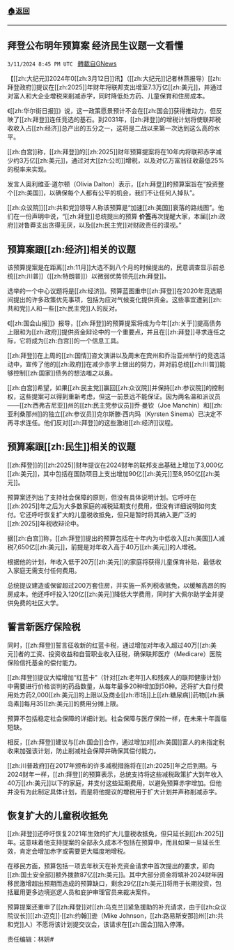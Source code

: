 ###  [:house:返回](README.md)
---


## 拜登公布明年预算案 经济民生议题一文看懂
`3/11/2024 8:45 PM UTC ` [轉載自GNews](https://gnews.org/articles/2385379)

【[[zh:大纪元]]2024年0[[zh:3月12日]]讯】（[[zh:大纪元]]记者林燕报导）[[zh:拜登政府]]提议在[[zh:2025]]年财年将联邦支出增至7.3万亿[[zh:美元]]，并通过对富人和大企业增税来削减赤字，同时降低处方药、儿童保育和住房成本。

《[[zh:华尔街日报]]》说，这一政策愿景预计不会在[[zh:国会]]获得推动力，但反映了[[zh:拜登]]连任竞选的基石。到2031年，[[zh:拜登]]的增税计划将使联邦税收收入占[[zh:经济]]总产出的五分之一，这将是二战以来第一次达到这么高的水平。

[[zh:白宫]]称，[[zh:拜登]]的[[zh:2025]]财年预算提案将在10年内将联邦赤字减少约3万亿[[zh:美元]]，通过对大[[zh:公司]]增税，以及对亿万富翁征收最低25%的税率来实现。

发言人奥利维亚‧道尔顿（Olivia Dalton）表示，[[zh:拜登]]的预算案旨在“投资整个[[zh:美国]]，以确保每个人都有公平的机会，我们不让任何人掉队”。

[[zh:众议院]][[zh:共和党]]领导人称该预算是“加速[[zh:美国]]衰落的路线图”。他们在一份声明中说，“[[zh:拜登]]总统提出的预算 **价签**再次提醒大家，本届[[zh:政府]]对鲁莽支出贪得无厌，以及[[zh:民主党]]对财政责任的漠视。”

## 预算案跟[[zh:经济]]相关的议题

该预算提案是在距离[[zh:11月]]大选不到八个月的时候提出的，民意调查显示前总统[[zh:川普]]（[[zh:特朗普]]）以微弱优势领先[[zh:拜登]]。

选举的一个中心议题将是[[zh:经济]]。预算蓝图重申[[zh:拜登]]在2020年竞选期间提出的许多政策优先事项，包括为应对气候变化提供资金。这些事宜遭到[[zh:共和党]]人和一些[[zh:民主党]]人的反对。

《[[zh:国会山报]]》报导，[[zh:拜登]]的预算提案将成为今年[[zh:关于]]提高债务上限和为[[zh:政府]]提供资金辩论中的一个重要点，并且在[[zh:拜登]]寻求连任之际，它将成为[[zh:白宫]]的一个信息工具。

[[zh:拜登]]在上周的[[zh:国情]]咨文演讲以及周末在宾州和乔治亚州举行的竞选活动中，宣传了他的[[zh:政府]]在减少赤字上做出的努力，并对前总统[[zh:川普]]能够控制[[zh:国家]]债务的想法嗤之以鼻。

[[zh:白宫]]希望，如果[[zh:民主党]]赢回[[zh:众议院]]并保持[[zh:参议院]]的控制权，这些提案可以得到重新考虑，但这一前景远不能保证。因为两名温和派议员——[[zh:西弗吉尼亚]]州的[[zh:民主党参议员]]乔‧曼钦（Joe Manchin）和[[zh:亚利桑那州]]的独立[[zh:参议员]]克尔斯滕‧西内玛（Kyrsten Sinema）已决定不再寻求连任。他们反对[[zh:拜登]]的这些激进[[zh:经济]]议程。

## 预算案跟[[zh:民生]]相关的议题

[[zh:拜登]]的[[zh:2025]]财年提议在2024财年的联邦支出基础上增加了3,000亿[[zh:美元]]，其中包括在国防项目上支出增加90亿[[zh:美元]]至8,950亿[[zh:美元]]。

预算案还列出了支持社会保障的原则，但没有具体说明计划。它呼吁在[[zh:2025]]年之后为大多数家庭的减税延期支付费用，但没有详细说明如何支付。它还呼吁恢复扩大的儿童税收抵免，但只是暂时将其纳入更广泛的[[zh:2025]]年税收辩论中。

据[[zh:白宫]]称，[[zh:拜登]]提出的预算包括在十年内为中低收入[[zh:美国]]人减税7,650亿[[zh:美元]]，前提是对年收入高于40万[[zh:美元]]的人增税。

根据他的计划，年收入低于20万[[zh:美元]]的家庭将获得儿童保育补贴，最低收入家庭无需支付任何费用。

总统提议建造或保留超过200万套住房，并实施一系列税收抵免，以缓解高昂的购房成本。他还呼吁投入120亿[[zh:美元]]降低大学费用，同时扩大佩尔助学金并提供免费的社区大学。

## 誓言新医疗保险税

同时，[[zh:拜登]]誓言征收新的红蓝卡税，通过增加对年收入超过40万[[zh:美元]]者的工资、投资收益和自营职业收入征税，确保联邦医疗（Medicare）医院保险信托基金的偿付能力。

[[zh:拜登]]提议大幅增加“红蓝卡”（针对[[zh:老年]]人和残疾人的联邦健康计划）中需要进行价格谈判的药品数量，从每年最多20种增加到50种。还将扩大自付费用处方药2,000[[zh:美元]]的上限以及商业[[zh:市场]]上[[zh:糖尿病]]药物[[zh:胰岛素]]每月35[[zh:美元]]的费用分摊上限。

预算不包括稳定社会保障的详细计划。社会保障与医疗保险一样，在未来十年面临短缺。

相反，[[zh:拜登]]建议与[[zh:国会]]合作，通过增加对[[zh:美国]]富人的未指定税收来加强该计划，防止削减社会保障并确保其偿付能力。

[[zh:川普政府]]在2017年颁布的许多减税措施将在[[zh:2025]]年之后到期。与2024财年一样，[[zh:拜登]]的预算表示，总统支持将这些减税政策扩大到年收入40万[[zh:美元]]以下的家庭，并支付这些延期费用，以避免预算赤字增加。但他并没有为此制定具体计划，而是将他提议的增税用于扩大计划并声称削减赤字。

## 恢复扩大的儿童税收抵免

[[zh:拜登]]还呼吁恢复2021年生效的扩大儿童税收抵免，但只延长到[[zh:2025]]年。这意味着他支持提案的全部永久成本不包括在预算中，而且如果一旦延长生效，肯定会增加赤字或需要更大幅度地增税。

在移民方面，预算包括一项去年秋天在补充资金请求中首次提出的要求，即向[[zh:国土安全部]]额外拨款87亿[[zh:美元]]。其中大部分资金将填补2024财年因移民激增超出预期而造成的预算缺口，剩余29亿[[zh:美元]]将用于长期投资，包括雇用更多边境巡逻人员和庇护审理官员来裁决案件。

预算提案还重申了[[zh:拜登]]对[[zh:乌克兰]]紧急援助的补充请求，由于[[zh:众议院议长]][[zh:迈克]]‧[[zh:约翰]]逊（Mike Johnson，[[zh:路易斯安那]]州[[zh:共和党]]人）不愿将该计划提交议会，该请求在[[zh:国会]]陷入停滞。

责任编辑：林妍#
